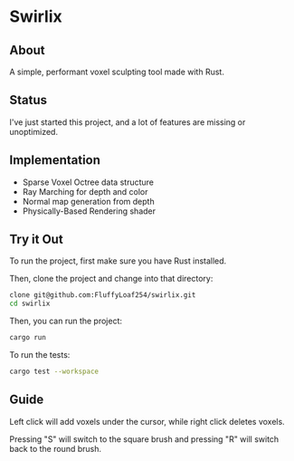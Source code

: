 # Swirlix

## About

A simple, performant voxel sculpting tool made with Rust.

## Status

I've just started this project, and a lot of features are missing or unoptimized.

## Implementation

- Sparse Voxel Octree data structure
- Ray Marching for depth and color
- Normal map generation from depth
- Physically-Based Rendering shader

## Try it Out

To run the project, first make sure you have Rust installed.

Then, clone the project and change into that directory:

```bash
clone git@github.com:FluffyLoaf254/swirlix.git
cd swirlix
```

Then, you can run the project:

```bash
cargo run
```

To run the tests:

```bash
cargo test --workspace
```

## Guide

Left click will add voxels under the cursor, while right click deletes voxels.

Pressing "S" will switch to the square brush and pressing "R" will switch back to the round brush.
